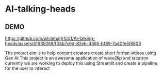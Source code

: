 # AI-talking-heads

 ## DEMO  ##


https://github.com/whitehatjr1001/AI-talking-heads/assets/81635089/f04b7c9d-82eb-4465-b189-7a40fe5f8803

The project aim is to help content creators create short format videos using Gen AI This project is an awesome application of wave2lip and tacatron currently we are working to deploy this using Streamlit and create a pipeline for the user to interact 
